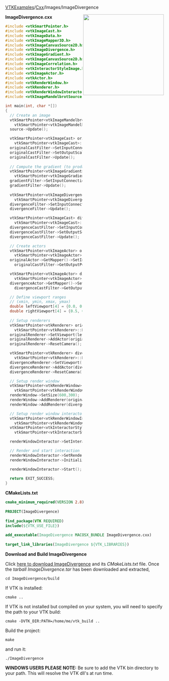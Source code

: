 [VTKExamples](Home)/[Cxx](Cxx)/Images/ImageDivergence

<img align="right" src="https://github.com/lorensen/VTKExamples/raw/master/Testing/Baseline/Images/TestImageDivergence.png" width="256" />

**ImageDivergence.cxx**
```c++
#include <vtkSmartPointer.h>
#include <vtkImageCast.h>
#include <vtkImageData.h>
#include <vtkImageMapper3D.h>
#include <vtkImageCanvasSource2D.h>
#include <vtkImageDivergence.h>
#include <vtkImageGradient.h>
#include <vtkImageCanvasSource2D.h>
#include <vtkImageCorrelation.h>
#include <vtkInteractorStyleImage.h>
#include <vtkImageActor.h>
#include <vtkActor.h>
#include <vtkRenderWindow.h>
#include <vtkRenderer.h>
#include <vtkRenderWindowInteractor.h>
#include <vtkImageMandelbrotSource.h>

int main(int, char *[])
{
  // Create an image
  vtkSmartPointer<vtkImageMandelbrotSource> source =
    vtkSmartPointer<vtkImageMandelbrotSource>::New();
  source->Update();

  vtkSmartPointer<vtkImageCast> originalCastFilter =
    vtkSmartPointer<vtkImageCast>::New();
  originalCastFilter->SetInputConnection(source->GetOutputPort());
  originalCastFilter->SetOutputScalarTypeToFloat();
  originalCastFilter->Update();
  
  // Compute the gradient (to produce a vector field)
  vtkSmartPointer<vtkImageGradient> gradientFilter =
    vtkSmartPointer<vtkImageGradient>::New();
  gradientFilter->SetInputConnection(source->GetOutputPort());
  gradientFilter->Update();
  
  vtkSmartPointer<vtkImageDivergence> divergenceFilter = 
    vtkSmartPointer<vtkImageDivergence>::New();
  divergenceFilter->SetInputConnection(gradientFilter->GetOutputPort());
  divergenceFilter->Update();

  vtkSmartPointer<vtkImageCast> divergenceCastFilter =
    vtkSmartPointer<vtkImageCast>::New();
  divergenceCastFilter->SetInputConnection(divergenceFilter->GetOutputPort());
  divergenceCastFilter->SetOutputScalarTypeToFloat();
  divergenceCastFilter->Update();

  // Create actors
  vtkSmartPointer<vtkImageActor> originalActor =
    vtkSmartPointer<vtkImageActor>::New();
  originalActor->GetMapper()->SetInputConnection(
    originalCastFilter->GetOutputPort());

  vtkSmartPointer<vtkImageActor> divergenceActor =
    vtkSmartPointer<vtkImageActor>::New();
  divergenceActor->GetMapper()->SetInputConnection(
    divergenceCastFilter->GetOutputPort());

  // Define viewport ranges
  // (xmin, ymin, xmax, ymax)
  double leftViewport[4] = {0.0, 0.0, 0.5, 1.0};
  double rightViewport[4] = {0.5, 0.0, 1.0, 1.0};
  
  // Setup renderers
  vtkSmartPointer<vtkRenderer> originalRenderer =
    vtkSmartPointer<vtkRenderer>::New();
  originalRenderer->SetViewport(leftViewport);
  originalRenderer->AddActor(originalActor);
  originalRenderer->ResetCamera();

  vtkSmartPointer<vtkRenderer> divergenceRenderer =
    vtkSmartPointer<vtkRenderer>::New();
  divergenceRenderer->SetViewport(rightViewport);
  divergenceRenderer->AddActor(divergenceActor);
  divergenceRenderer->ResetCamera();

  // Setup render window
  vtkSmartPointer<vtkRenderWindow> renderWindow =
    vtkSmartPointer<vtkRenderWindow>::New();
  renderWindow->SetSize(600,300);
  renderWindow->AddRenderer(originalRenderer);
  renderWindow->AddRenderer(divergenceRenderer);

  // Setup render window interactor
  vtkSmartPointer<vtkRenderWindowInteractor> renderWindowInteractor =
    vtkSmartPointer<vtkRenderWindowInteractor>::New();
  vtkSmartPointer<vtkInteractorStyleImage> style =
    vtkSmartPointer<vtkInteractorStyleImage>::New();

  renderWindowInteractor->SetInteractorStyle(style);

  // Render and start interaction
  renderWindowInteractor->SetRenderWindow(renderWindow);
  renderWindowInteractor->Initialize();

  renderWindowInteractor->Start();
  
  return EXIT_SUCCESS;
}
```
**CMakeLists.txt**
```cmake
cmake_minimum_required(VERSION 2.8)
 
PROJECT(ImageDivergence)
 
find_package(VTK REQUIRED)
include(${VTK_USE_FILE})
 
add_executable(ImageDivergence MACOSX_BUNDLE ImageDivergence.cxx)
 
target_link_libraries(ImageDivergence ${VTK_LIBRARIES})
```

**Download and Build ImageDivergence**

Click [here to download ImageDivergence](https://github.com/lorensen/VTKWikiExamplesTarballs/raw/master/ImageDivergence.tar) and its *CMakeLists.txt* file.
Once the *tarball ImageDivergence.tar* has been downloaded and extracted,
```
cd ImageDivergence/build 
```
If VTK is installed:
```
cmake ..
```
If VTK is not installed but compiled on your system, you will need to specify the path to your VTK build:
```
cmake -DVTK_DIR:PATH=/home/me/vtk_build ..
```
Build the project:
```
make
```
and run it:
```
./ImageDivergence
```
**WINDOWS USERS PLEASE NOTE:** Be sure to add the VTK bin directory to your path. This will resolve the VTK dll's at run time.

